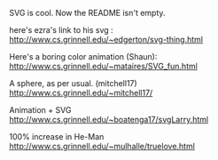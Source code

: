 SVG is cool. Now the README isn't empty.

here's ezra's link to his svg :  
http://www.cs.grinnell.edu/~edgerton/svg-thing.html

Here's a boring color animation (Shaun):  
http://www.cs.grinnell.edu/~mataires/SVG_fun.html

A sphere, as per usual. (mitchell17)  
http://www.cs.grinnell.edu/~mitchell17/

Animation + SVG  
http://www.cs.grinnell.edu/~boatenga17/svgLarry.html
  
100% increase in He-Man  
http://www.cs.grinnell.edu/~mulhalle/truelove.html
